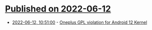 # [Published on 2022-06-12](index.md)

* [2022-06-12, 10:51:00](https://news.ycombinator.com/item?id=31713525) - [Oneplus GPL violation for Android 12 Kernel](https://github.com/OnePlusOSS/android_kernel_oneplus_sm8250/issues/24)
